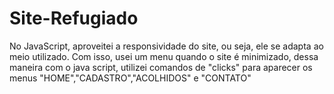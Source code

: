 # Site-Refugiado

No JavaScript, aproveitei a responsividade do site, ou seja, ele se adapta ao meio utilizado. Com isso, usei um menu quando o site é minimizado, dessa maneira com o java script, utilizei comandos de "clicks" para aparecer os menus "HOME","CADASTRO","ACOLHIDOS" e "CONTATO"
